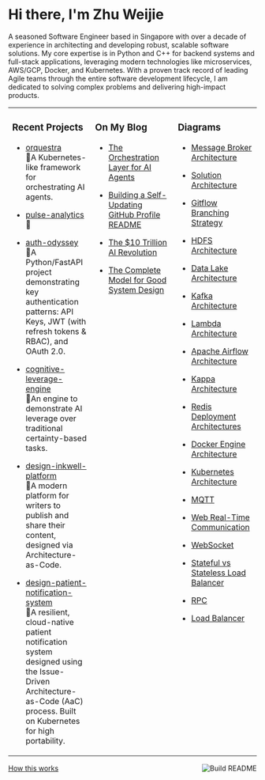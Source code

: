 # Hi there, I'm Zhu Weijie

A seasoned Software Engineer based in Singapore with over a decade of experience in architecting and developing robust, scalable software solutions. My core expertise is in Python and C++ for backend systems and full-stack applications, leveraging modern technologies like microservices, AWS/GCP, Docker, and Kubernetes. With a proven track record of leading Agile teams through the entire software development lifecycle, I am dedicated to solving complex problems and delivering high-impact products.

<table>
<tr>
<td valign="top" width="33%">

### Recent Projects
<!-- recent_projects starts -->
* [orquestra](https://github.com/zhu-weijie/orquestra)<br/>🧮A Kubernetes-like framework for orchestrating AI agents.

* [pulse-analytics](https://github.com/zhu-weijie/pulse-analytics)<br/>🧮

* [auth-odyssey](https://github.com/zhu-weijie/auth-odyssey)<br/>🧮A Python/FastAPI project demonstrating key authentication patterns: API Keys, JWT (with refresh tokens & RBAC), and OAuth 2.0.

* [cognitive-leverage-engine](https://github.com/zhu-weijie/cognitive-leverage-engine)<br/>🧮An engine to demonstrate AI leverage over traditional certainty-based tasks.

* [design-inkwell-platform](https://github.com/zhu-weijie/design-inkwell-platform)<br/>🧮A modern platform for writers to publish and share their content, designed via Architecture-as-Code.

* [design-patient-notification-system](https://github.com/zhu-weijie/design-patient-notification-system)<br/>🧮A resilient, cloud-native patient notification system designed using the Issue-Driven Architecture-as-Code (AaC) process. Built on Kubernetes for high portability.
<!-- recent_projects ends -->

</td>
<td valign="top" width="33%">

### On My Blog
<!-- blog starts -->
* [The Orchestration Layer for AI Agents](https://zhu-weijie.github.io/posts/2025-09-01-the-orchestration-layer-for-ai-agents/)

* [Building a Self-Updating GitHub Profile README](https://zhu-weijie.github.io/posts/2025-08-31-building-a-self-updating-github-profile-readme/)

* [The $10 Trillion AI Revolution](https://zhu-weijie.github.io/posts/2025-08-31-the-ten-trillion-dollars-ai-revolution/)

* [The Complete Model for Good System Design](https://zhu-weijie.github.io/posts/2025-08-31-the-complete-model-for-good-system-design/)
<!-- blog ends -->

</td>
<td valign="top" width="33%">

### Diagrams
<!-- diagrams starts -->
* [Message Broker Architecture](https://zhu-weijie.github.io/posts/2025-09-08-message-broker/)

* [Solution Architecture](https://zhu-weijie.github.io/posts/2025-09-08-architecture/)

* [Gitflow Branching Strategy](https://zhu-weijie.github.io/posts/2025-09-08-gitflow-branching-strategy/)

* [HDFS Architecture](https://zhu-weijie.github.io/posts/2025-09-08-hdfs/)

* [Data Lake Architecture](https://zhu-weijie.github.io/posts/2025-09-08-data-lake-architecture/)

* [Kafka Architecture](https://zhu-weijie.github.io/posts/2025-09-08-kafka/)

* [Lambda Architecture](https://zhu-weijie.github.io/posts/2025-09-08-lambda-architecture/)

* [Apache Airflow Architecture](https://zhu-weijie.github.io/posts/2025-09-08-airflow/)

* [Kappa Architecture](https://zhu-weijie.github.io/posts/2025-09-08-kappa-architecture/)

* [Redis Deployment Architectures](https://zhu-weijie.github.io/posts/2025-09-07-redis-deployment/)

* [Docker Engine Architecture](https://zhu-weijie.github.io/posts/2025-09-07-docker-engine/)

* [Kubernetes Architecture](https://zhu-weijie.github.io/posts/2025-09-07-kubernetes-architecture/)

* [MQTT](https://zhu-weijie.github.io/posts/2025-09-07-mqtt/)

* [Web Real-Time Communication](https://zhu-weijie.github.io/posts/2025-09-07-web-rtc/)

* [WebSocket](https://zhu-weijie.github.io/posts/2025-09-07-websockets/)

* [Stateful vs Stateless Load Balancer](https://zhu-weijie.github.io/posts/2025-09-07-stateless-load-balancer/)

* [RPC](https://zhu-weijie.github.io/posts/2025-09-07-rpc/)

* [Load Balancer](https://zhu-weijie.github.io/posts/2025-09-07-load-balancer/)
<!-- diagrams ends -->

</td>
</tr>
</table>

<a href="https://github.com/zhu-weijie/zhu-weijie/actions"><img src="https://github.com/zhu-weijie/zhu-weijie/workflows/Build%20README/badge.svg" align="right" alt="Build README"></a><a href="https://zhu-weijie.github.io/posts/2025-08-31-building-a-self-updating-github-profile-readme/">How this works</a>
